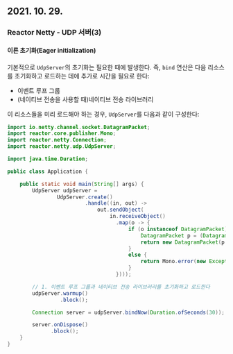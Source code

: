 ## 2021. 10. 29.

### Reactor Netty - UDP 서버(3)

#### 이른 초기화(Eager initialization)

기본적으로 `UdpServer`의 초기화는 필요한 때에 발생한다. 즉, `bind` 연산은 다음 리소스를 초기화하고 로드하는 데에 추가로 시간을 필요로 한다:

* 이벤트 루프 그룹
* (네이티브 전송을 사용할 때)네이티브 전송 라이브러리

이 리소스들을 미리 로드해야 하는 경우, `UdpServer`를 다음과 같이 구성한다:

```java
import io.netty.channel.socket.DatagramPacket;
import reactor.core.publisher.Mono;
import reactor.netty.Connection;
import reactor.netty.udp.UdpServer;

import java.time.Duration;

public class Application {

	public static void main(String[] args) {
		UdpServer udpServer =
				UdpServer.create()
				         .handle((in, out) ->
				             out.sendObject(
				                 in.receiveObject()
				                   .map(o -> {
				                       if (o instanceof DatagramPacket) {
				                           DatagramPacket p = (DatagramPacket) o;
				                           return new DatagramPacket(p.content().retain(), p.sender());
				                       }
				                       else {
				                           return Mono.error(new Exception("Unexpected type of the message: " + o));
				                       }
				                   })));

        // 1. 이벤트 루프 그룹과 네이티브 전송 라이브러리를 초기화하고 로드한다
		udpServer.warmup() 
		         .block();

		Connection server = udpServer.bindNow(Duration.ofSeconds(30));

		server.onDispose()
		      .block();
	}
}
```

